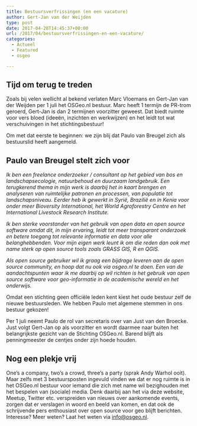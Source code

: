 ```yaml
---
title: Bestuursverfrissingen (en een vacature)
author: Gert-Jan van der Weijden
type: post
date: 2017-04-28T14:45:37+00:00
url: /2017/04/bestuursverfrissingen-en-een-vacature/
categories:
  - Actueel
  - Featured
  - osgeo

---
```

## Tijd om terug te treden

Zoals bij velen wellicht al bekend verlaten Marc Vloemans en Gert-Jan van der Weijden per 1 juli het OSGeo.nl bestuur. Marc heeft 1 termijn de PR-trom geroerd, Gert-Jan is dan 2 termijnen voorzitter geweest. Dat biedt ruimte voor vers bloed (ideeën, inzichten en werkwijzen) en het leidt tot wat verschuivingen in het stichtingsbestuur!

Om met dat eerste te beginnen: we zijn blij dat Paulo van Breugel zich als bestuurslid heeft aangemeld.

## Paulo van Breugel stelt zich voor

_Ik ben een freelance onderzoeker / consultant op het gebied van bos en landschapsecologie, natuurbehoud en duurzaam landgebruik. Een terugkerend thema in mijn werk is daarbij het in kaart brengen en analyseren van ruimtelijke patronen en processen, van populatie tot landschapsniveau. Eerder heb ik gewerkt in Syrië, Brazilië en in Kenia voor onder meer Bioversity International, het World Agroforestry Centre en het International Livestock Research Institute._

_Ik ben sterke voorstander van het gebruik van open data en open source software omdat dit, in mijn ervaring, leidt tot meer transparant onderzoek en betere toegang tot relevante informatie en data voor alle belanghebbenden. Voor mijn eigen werk leunt ik om die reden dan ook met name sterk op open source tools zoals GRASS GIS, R en QGIS._

_Als open source gebruiker wil ik graag een bijdrage leveren aan de open source community, en hoop dat nu ook via osgeo.nl te doen. Een van de aandachtspunten waar ik me daarbij op wil richten is het gebruik van open source software voor geo-informatie in de academische wereld en het onderwijs._

Omdat een stichting geen officiële leden kent kiest het oude bestuur zelf de nieuwe bestuursleden. We hebben Paulo met algemene stemmen in ons bestuur gekozen!

Per 1 juli neemt Paulo de rol van secretaris over van Just van den Broecke. Just volgt Gert-Jan op als voorzitter en wordt daarmee naar buiten het belangrijkste gezicht van de Stichting OSGeo.nl. Barend blijft als penningmeester de centjes onder zijn hoede houden.

## Nog een plekje vrij

One&#8217;s a company, two&#8217;s a crowd, three&#8217;s a party (sprak Andy Warhol ooit). Maar zelfs met 3 bestuursposten ingevuld vinden we dat er nog ruimte is in het OSGeo.nl bestuur voor iemand die zich met name wil bezighouden met het bespelen van (sociale) media. Denk daarbij aan het via deze website, Meetup, Twitter etc. verspreiden van nieuws over aankomende events, zorgen dat er verslagen in woord en beeld van komen, en dat ook de schrijvende pers enthousiast over open source voor geo blijft berichten. Interesse? Meer weten? Laat het weten via info@osgeo.nl.

&nbsp;

&nbsp;